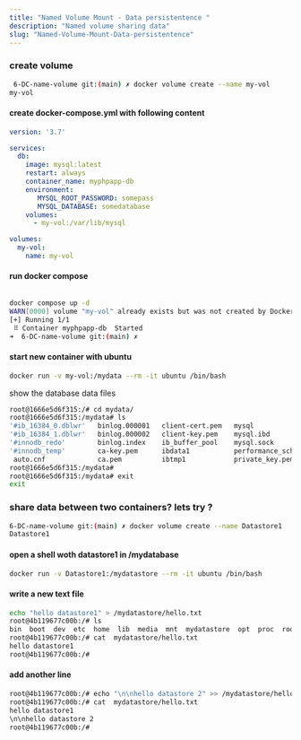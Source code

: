 ```yaml
---
title: "Named Volume Mount - Data persistentence "
description: "Named volume sharing data"
slug: "Named-Volume-Mount-Data-persistentence"
---
```


### create volume 

```sh
 6-DC-name-volume git:(main) ✗ docker volume create --name my-vol 
my-vol
```


#### create docker-compose.yml with following content 

```yml
version: '3.7'

services:
  db:
    image: mysql:latest
    restart: always
    container_name: myphpapp-db
    environment:
       MYSQL_ROOT_PASSWORD: somepass
       MYSQL_DATABASE: somedatabase
    volumes:
      - my-vol:/var/lib/mysql

volumes:
  my-vol:
    name: my-vol
```

#### run docker compose 

```sh

docker compose up -d 
WARN[0000] volume "my-vol" already exists but was not created by Docker Compose. Use `external: true` to use an existing volume 
[+] Running 1/1
 ⠿ Container myphpapp-db  Started                                                                         0.3s
➜  6-DC-name-volume git:(main) ✗ 

```
#### start new container with ubuntu 
```sh
docker run -v my-vol:/mydata --rm -it ubuntu /bin/bash
```

show the database data files 

```sh
root@1666e5d6f315:/# cd mydata/
root@1666e5d6f315:/mydata# ls
'#ib_16384_0.dblwr'   binlog.000001   client-cert.pem   mysql                public_key.pem    undo_001
'#ib_16384_1.dblwr'   binlog.000002   client-key.pem    mysql.ibd            server-cert.pem   undo_002
'#innodb_redo'        binlog.index    ib_buffer_pool    mysql.sock           server-key.pem
'#innodb_temp'        ca-key.pem      ibdata1           performance_schema   somedatabase
 auto.cnf             ca.pem          ibtmp1            private_key.pem      sys
root@1666e5d6f315:/mydata# 
root@1666e5d6f315:/mydata# exit 
exit
```

### share data between two containers? lets try ?

```sh
6-DC-name-volume git:(main) ✗ docker volume create --name Datastore1
Datastore1
```
#### open a shell woth datastore1 in /mydatabase
```sh
docker run -v Datastore1:/mydatastore --rm -it ubuntu /bin/bash
```
#### write a new text file 

```sh
echo "hello datastore1" > /mydatastore/hello.txt
root@4b119677c00b:/# ls
bin  boot  dev  etc  home  lib  media  mnt  mydatastore  opt  proc  root  run  sbin  srv  sys  tmp  usr  var
root@4b119677c00b:/# cat  mydatastore/hello.txt 
hello datastore1
root@4b119677c00b:/# 

```

#### add another line 

```sh
root@4b119677c00b:/# echo "\n\nhello datastore 2" >> /mydatastore/hello.txt
root@4b119677c00b:/# cat  mydatastore/hello.txt 
hello datastore1
\n\nhello datastore 2
root@4b119677c00b:/# 
```
